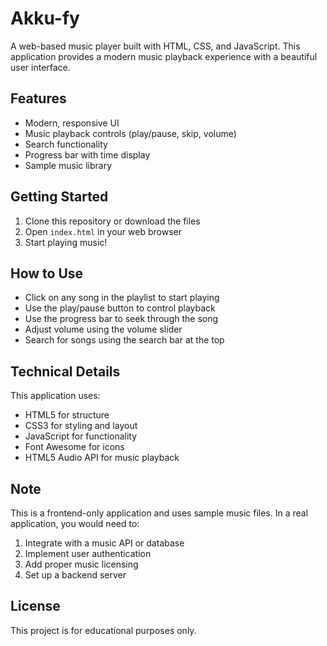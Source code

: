 # Akku-fy

A web-based music player built with HTML, CSS, and JavaScript. This application provides a modern music playback experience with a beautiful user interface.

## Features

- Modern, responsive UI
- Music playback controls (play/pause, skip, volume)
- Search functionality
- Progress bar with time display
- Sample music library

## Getting Started

1. Clone this repository or download the files
2. Open `index.html` in your web browser
3. Start playing music!

## How to Use

- Click on any song in the playlist to start playing
- Use the play/pause button to control playback
- Use the progress bar to seek through the song
- Adjust volume using the volume slider
- Search for songs using the search bar at the top

## Technical Details

This application uses:
- HTML5 for structure
- CSS3 for styling and layout
- JavaScript for functionality
- Font Awesome for icons
- HTML5 Audio API for music playback

## Note

This is a frontend-only application and uses sample music files. In a real application, you would need to:
1. Integrate with a music API or database
2. Implement user authentication
3. Add proper music licensing
4. Set up a backend server

## License

This project is for educational purposes only. 